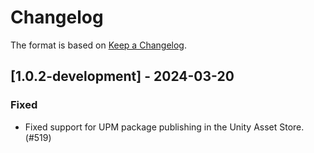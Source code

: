 # Changelog

The format is based on [Keep a Changelog](https://keepachangelog.com/en/1.1.0/).

## [1.0.2-development] - 2024-03-20

### Fixed

* Fixed support for UPM package publishing in the Unity Asset Store. (#519)
